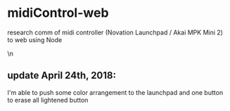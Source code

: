 # midiControl-web
research comm of midi controller (Novation Launchpad / Akai MPK Mini 2) to web using Node

\n

## update April 24th, 2018: 

I'm able to push some color arrangement to the launchpad and one button to erase all lightened button
